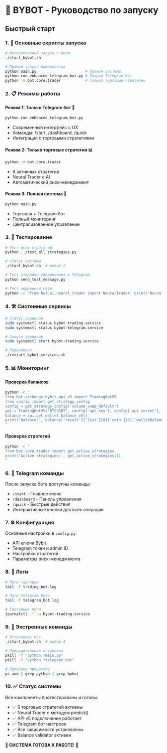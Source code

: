 # 🚀 BYBOT - Руководство по запуску

## Быстрый старт

### 1. 🎯 Основные скрипты запуска

```bash
# Интерактивный запуск с меню
./start_bybot.sh

# Прямой запуск компонентов
python main.py                      # Полная система
python run_enhanced_telegram_bot.py # Только Telegram бот
python -m bot.core.trader           # Только торговые стратегии
```

### 2. 📋 Режимы работы

#### Режим 1: Только Telegram бот 🤖
```bash
python run_enhanced_telegram_bot.py
```
- Современный интерфейс с UX
- Команды: /start, /dashboard, /quick
- Интеграция с торговыми стратегиями

#### Режим 2: Только торговые стратегии 📊
```bash
python -m bot.core.trader
```
- 6 активных стратегий
- Neural Trader с AI
- Автоматический риск-менеджмент

#### Режим 3: Полная система 🚀
```bash
python main.py
```
- Торговля + Telegram бот
- Полный мониторинг
- Централизованное управление

### 3. 🧪 Тестирование

```bash
# Тест всех стратегий
python ../test_all_strategies.py

# Статус системы
./start_bybot.sh  # выбор 2

# Тест отправки уведомления в Telegram
python send_test_message.py

# Тест нейронной сети
python -c "from bot.ai.neural_trader import NeuralTrader; print('Neural OK')"
```

### 4. 🛠 Системные сервисы

```bash
# Статус сервисов
sudo systemctl status bybot-trading.service
sudo systemctl status bybot-telegram.service

# Запуск сервисов
sudo systemctl start bybot-trading.service

# Перезапуск
./restart_bybot_services.sh
```

### 5. 📊 Мониторинг

#### Проверка балансов
```bash
python -c "
from bot.exchange.bybit_api_v5 import TradingBotV5
from config import get_strategy_config
config = get_strategy_config('volume_vwap_default')
api = TradingBotV5('BTCUSDT', config['api_key'], config['api_secret'], config['uid'])
balance = api.get_wallet_balance_v5()
print('Balance:', balance['result']['list'][0]['coin'][0]['walletBalance'])
"
```

#### Проверка стратегий
```bash
python -c "
from bot.core.trader import get_active_strategies
print('Active strategies:', get_active_strategies())
"
```

### 6. 🤖 Telegram команды

После запуска бота доступны команды:

- `/start` - Главное меню
- `/dashboard` - Панель управления
- `/quick` - Быстрые действия
- Интерактивные кнопки для всех операций

### 7. ⚙️ Конфигурация

Основные настройки в `config.py`:
- API ключи Bybit
- Telegram токен и admin ID
- Настройки стратегий
- Параметры риск-менеджмента

### 8. 📝 Логи

```bash
# Логи торговли
tail -f trading_bot.log

# Логи Telegram бота
tail -f telegram_bot.log

# Системные логи
journalctl -f -u bybot-trading.service
```

### 9. 🚨 Экстренные команды

```bash
# Остановить все
./start_bybot.sh  # выбор 4

# Принудительная остановка
pkill -f "python.*main.py"
pkill -f "python.*telegram_bot"

# Проверка процессов
ps aux | grep python | grep bybot
```

### 10. ✅ Статус системы

Все компоненты протестированы и готовы:
- ✅ 6 торговых стратегий активны
- ✅ Neural Trader с методом predict()
- ✅ API v5 подключение работает
- ✅ Telegram бот настроен
- ✅ Все зависимости установлены
- ✅ Balance validator активен

**🎉 СИСТЕМА ГОТОВА К РАБОТЕ! 🎉**
